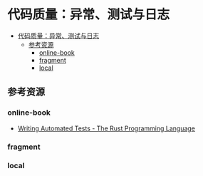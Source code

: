 # 代码质量：异常、测试与日志

<!--ts-->
* [代码质量：异常、测试与日志](#代码质量异常测试与日志)
   * [参考资源](#参考资源)
      * [online-book](#online-book)
      * [fragment](#fragment)
      * [local](#local)

<!-- Created by https://github.com/ekalinin/github-markdown-toc -->
<!-- Added by: runner, at: Wed Jul 13 03:49:06 UTC 2022 -->

<!--te-->

## 参考资源

### online-book

- [Writing Automated Tests - The Rust Programming Language](https://doc.rust-lang.org/book/ch11-00-testing.html)

### fragment

### local
